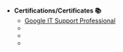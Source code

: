 - <b>Certifications/Certificates 📚</b>
  - [Google IT Support Professional](https://github.com/J-Royy/Certifications/blob/main/GoogleITSupportProfessional.pdf)
  - 
  - 
  - 
